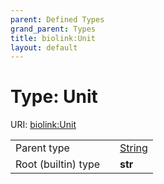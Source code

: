 ```yaml
---
parent: Defined Types
grand_parent: Types
title: biolink:Unit
layout: default
---
```


# Type: Unit




URI: [biolink:Unit](https://w3id.org/biolink/vocab/Unit)

|  |  |  |
| --- | --- | --- |
| Parent type | | [String](types/String.md) |
| Root (builtin) type | | **str** |
